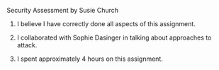 Security Assessment by Susie Church

1. I believe I have correctly done all aspects of this 
assignment.

2. I collaborated with Sophie Dasinger in talking
about approaches to attack.

3. I spent approximately 4 hours on this assignment.

